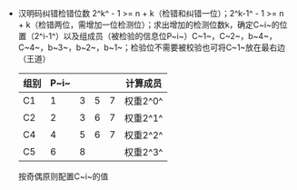 * 汉明码纠错检错位数 2^k^ - 1 >= n + k（检错和纠错一位）；2^k-1^ - 1 >= n + k（检错两位，需增加一位检测位）；求出增加的检测位数k，确定C~i~的位置（2^i-1^）以及组成员（被检验的信息位P~i~）C~1~，C~2~，b~4~，C~4~，b~3~，b~2~，b~1~；检验位不需要被校验也可将C~1~放在最右边（王道）

  | 组别 | P~i~ |      |      |      | 计算成员 |
  | :--- | ---- | ---- | ---- | ---- | -------- |
  | C1   | 1    | 3    | 5    | 7    | 权重2^0^ |
  | C2   | 2    | 3    | 6    | 7    | 权重2^1^ |
  | C4   | 4    | 5    | 6    | 7    | 权重2^2^ |
  | C5   | 6    | 8    |      |      | 权重2^3^ |

  按奇偶原则配置C~i~的值

